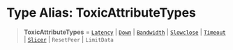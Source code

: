 # Type Alias: ToxicAttributeTypes

> **ToxicAttributeTypes** = [`Latency`](/api/testing/TPClient.Interface.Latency.md) \| [`Down`](/api/testing/TPClient.Interface.Down.md) \| [`Bandwidth`](/api/testing/TPClient.Interface.Bandwidth.md) \| [`Slowclose`](/api/testing/TPClient.Interface.Slowclose.md) \| [`Timeout`](/api/testing/TPClient.Interface.Timeout.md) \| [`Slicer`](/api/testing/TPClient.Interface.Slicer.md) \| `ResetPeer` \| `LimitData`
